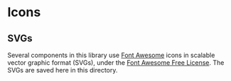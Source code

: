 # Icons

## SVGs

Several components in this library use [Font Awesome](https://fontawesome.com/) icons in scalable vector graphic format (SVGs), under the [Font Awesome Free License](https://fontawesome.com/license/free). The SVGs are saved here in this directory.